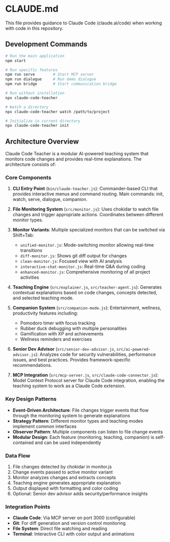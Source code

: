 # CLAUDE.md

This file provides guidance to Claude Code (claude.ai/code) when working with code in this repository.

## Development Commands

```bash
# Run the main application
npm start

# Run specific features
npm run serve        # Start MCP server
npm run dialogue     # Run demo dialogue
npm run bridge       # Start communication bridge

# Run without installation
npx claude-code-teacher

# Watch a directory
npx claude-code-teacher watch /path/to/project

# Initialize in current directory  
npx claude-code-teacher init
```

## Architecture Overview

Claude Code Teacher is a modular AI-powered teaching system that monitors code changes and provides real-time explanations. The architecture consists of:

### Core Components

1. **CLI Entry Point** (`bin/claude-teacher.js`): Commander-based CLI that provides interactive menus and command routing. Main commands: init, watch, serve, dialogue, companion.

2. **File Monitoring System** (`src/monitor.js`): Uses chokidar to watch file changes and trigger appropriate actions. Coordinates between different monitor types.

3. **Monitor Variants**: Multiple specialized monitors that can be switched via Shift+Tab:
   - `unified-monitor.js`: Mode-switching monitor allowing real-time transitions
   - `diff-monitor.js`: Shows git diff output for changes
   - `clean-monitor.js`: Focused view with AI analysis
   - `interactive-chat-monitor.js`: Real-time Q&A during coding
   - `enhanced-monitor.js`: Comprehensive monitoring of all project activities

4. **Teaching Engine** (`src/explainer.js`, `src/teacher-agent.js`): Generates contextual explanations based on code changes, concepts detected, and selected teaching mode.

5. **Companion System** (`src/companion-mode.js`): Entertainment, wellness, productivity features including:
   - Pomodoro timer with focus tracking
   - Rubber duck debugging with multiple personalities
   - Gamification with XP and achievements
   - Wellness reminders and exercises

6. **Senior Dev Advisor** (`src/senior-dev-advisor.js`, `src/ai-powered-advisor.js`): Analyzes code for security vulnerabilities, performance issues, and best practices. Provides framework-specific recommendations.

7. **MCP Integration** (`src/mcp-server.js`, `src/claude-code-connector.js`): Model Context Protocol server for Claude Code integration, enabling the teaching system to work as a Claude Code extension.

### Key Design Patterns

- **Event-Driven Architecture**: File changes trigger events that flow through the monitoring system to generate explanations
- **Strategy Pattern**: Different monitor types and teaching modes implement common interfaces
- **Observer Pattern**: Multiple components can listen to file change events
- **Modular Design**: Each feature (monitoring, teaching, companion) is self-contained and can be used independently

### Data Flow

1. File changes detected by chokidar in monitor.js
2. Change events passed to active monitor variant
3. Monitor analyzes changes and extracts concepts
4. Teaching engine generates appropriate explanation
5. Output displayed with formatting and color coding
6. Optional: Senior dev advisor adds security/performance insights

### Integration Points

- **Claude Code**: Via MCP server on port 3000 (configurable)
- **Git**: For diff generation and version control monitoring
- **File System**: Direct file watching and reading
- **Terminal**: Interactive CLI with color output and animations